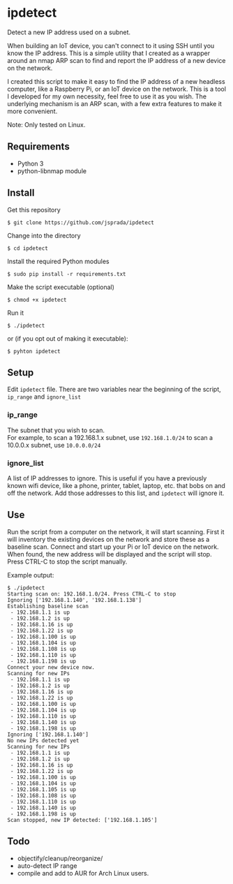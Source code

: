 # ipdetect
Detect a new IP address used on a subnet. 

When building an IoT device, you can't connect to it using SSH until you know the IP address.   This is a simple utility that I created as a wrapper around an nmap ARP scan to find and report the IP address of a new device on the network. 

I created this script to make it easy to find the IP address of a new headless computer, like a Raspberry Pi, or an IoT device on the network.  This is a tool I developed for my own necessity, feel free to use it as you wish.   The underlying mechanism is an ARP scan, with a few extra features to make it more convenient.

Note: Only tested on Linux.

## Requirements

* Python 3
* python-libnmap module

##  Install

Get this repository

    $ git clone https://github.com/jsprada/ipdetect

Change into the directory

    $ cd ipdetect

Install the required Python modules

    $ sudo pip install -r requirements.txt

Make the script executable (optional)

    $ chmod +x ipdetect

Run it

    $ ./ipdetect
    
or (if you opt out of making it executable):

    $ pyhton ipdetect

## Setup
Edit `ipdetect` file.  There are two variables near the beginning of the script, `ip_range` and `ignore_list`

### ip_range
The subnet that you wish to scan.  
For example, to scan a 192.168.1.x subnet, use `192.168.1.0/24`  to scan a 10.0.0.x subnet, use `10.0.0.0/24`

### ignore_list
A list of IP addresses to ignore.  This is useful if you have a previously known wifi device, like a phone, printer, tablet, laptop, etc. that bobs on and off the network.   Add those addresses to this list, and `ipdetect` will ignore it.

## Use

Run the script from a computer on the network, it will start scanning.   First it will inventory the existing devices on the network and store these as a baseline scan.  Connect and start up your Pi or IoT device on the network.  When found, the new address will be displayed and the script will stop.   Press CTRL-C to stop the script manually.

Example output:

```
$ ./ipdetect
Starting scan on: 192.168.1.0/24. Press CTRL-C to stop
Ignoring ['192.168.1.140', '192.168.1.138']
Establishing baseline scan
 - 192.168.1.1 is up
 - 192.168.1.2 is up
 - 192.168.1.16 is up
 - 192.168.1.22 is up
 - 192.168.1.100 is up
 - 192.168.1.104 is up
 - 192.168.1.108 is up
 - 192.168.1.110 is up
 - 192.168.1.198 is up
Connect your new device now.
Scanning for new IPs
 - 192.168.1.1 is up
 - 192.168.1.2 is up
 - 192.168.1.16 is up
 - 192.168.1.22 is up
 - 192.168.1.100 is up
 - 192.168.1.104 is up
 - 192.168.1.110 is up
 - 192.168.1.140 is up
 - 192.168.1.198 is up
Ignoring ['192.168.1.140']
No new IPs detected yet
Scanning for new IPs
 - 192.168.1.1 is up
 - 192.168.1.2 is up
 - 192.168.1.16 is up
 - 192.168.1.22 is up
 - 192.168.1.100 is up
 - 192.168.1.104 is up
 - 192.168.1.105 is up
 - 192.168.1.108 is up
 - 192.168.1.110 is up
 - 192.168.1.140 is up
 - 192.168.1.198 is up
Scan stopped, new IP detected: ['192.168.1.105']

```


## Todo
* objectify/cleanup/reorganize/
* auto-detect IP range
* compile and add to AUR for Arch Linux users.
